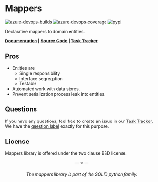 # Mappers

[![azure-devops-builds](https://img.shields.io/azure-devops/build/proofit404/mappers/1?style=flat-square)](https://dev.azure.com/proofit404/mappers/_build/latest?definitionId=1&branchName=master)
[![azure-devops-coverage](https://img.shields.io/azure-devops/coverage/proofit404/mappers/1?style=flat-square)](https://dev.azure.com/proofit404/mappers/_build/latest?definitionId=1&branchName=master)
[![pypi](https://img.shields.io/pypi/v/mappers?style=flat-square)](https://pypi.python.org/pypi/mappers/)

Declarative mappers to domain entities.

**[Documentation](https://proofit404.github.io/mappers/) | [Source Code](https://github.com/proofit404/mappers) | [Task Tracker](https://github.com/proofit404/mappers/issues)**

## Pros

- Entities are:
  - Single responsibility
  - Interface segregation
  - Testable
- Automated work with data stores.
- Prevent serialization process leak into entities.

## Questions

If you have any questions, feel free to create an issue in our [Task Tracker](https://github.com/proofit404/mappers/issues). We have the [question label](https://github.com/proofit404/mappers/issues?q=is%3Aopen+is%3Aissue+label%3Aquestion) exactly for this purpose.

## License

Mappers library is offered under the two clause BSD license.

<p align="center">&mdash; ⭐️ &mdash;</p>
<p align="center"><i>The mappers library is part of the SOLID python family.</i></p>
